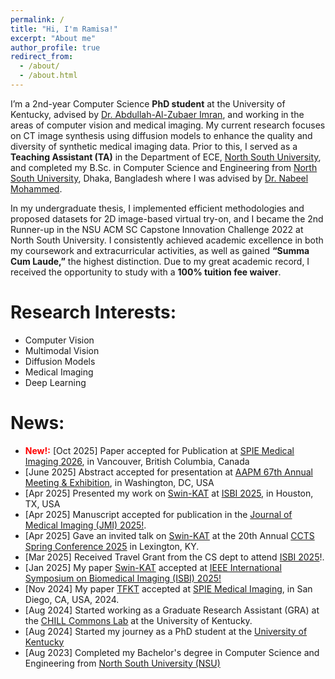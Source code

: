 ```yaml
---
permalink: /
title: "Hi, I'm Ramisa!"
excerpt: "About me"
author_profile: true
redirect_from: 
  - /about/
  - /about.html
---
```



I’m a 2nd-year Computer Science **PhD student** at the University of Kentucky, advised by [Dr. Abdullah-Al-Zubaer Imran](https://aaz-imran.github.io/), and working in the areas of computer vision and medical imaging. My current research focuses on CT image synthesis using diffusion models to enhance the quality and diversity of synthetic medical imaging data. Prior to this, I served as a **Teaching Assistant (TA)** in the Department of ECE, [North South University](https://www.northsouth.edu/), and completed my B.Sc. in Computer Science and Engineering from [North South University](https://www.northsouth.edu/), Dhaka, Bangladesh where I was advised by [Dr. Nabeel Mohammed](https://ece.northsouth.edu/people/dr-nabeel-mohammed/). 

In my undergraduate thesis, I implemented efficient methodologies and proposed datasets for 2D image-based virtual try-on, and I became the 2nd Runner-up in the NSU ACM SC Capstone Innovation Challenge 2022 at North South University. I consistently achieved academic excellence in both my coursework and extracurricular activities, as well as gained **“Summa Cum Laude,”** the highest distinction. Due to my great academic record, I received the opportunity to study with a **100% tuition fee waiver**. 

Research Interests:
======
- Computer Vision
- Multimodal Vision
- Diffusion Models
- Medical Imaging
- Deep Learning

<!--**<span style="color:red">New!:</span>** -->

News:
======
- **<span style="color:red">New!:</span>** [Oct 2025] Paper accepted for Publication at [SPIE Medical Imaging 2026](https://spie.org/conferences-and-exhibitions/medical-imaging), in Vancouver, British Columbia, Canada
- [June 2025] Abstract accepted for presentation at [AAPM 67th Annual Meeting & Exhibition](https://w4.aapm.org/meetings/2025AM/), in Washington, DC, USA
- [Apr 2025] Presented my work on [Swin-KAT](https://github.com/KaziRamisaRifa/Swin-KAT) at [ISBI 2025](https://biomedicalimaging.org/2025/), in Houston, TX, USA
- [Apr 2025] Manuscript accepted for publication in the [Journal of Medical Imaging (JMI) 2025!](https://www.spiedigitallibrary.org/journals/journal-of-medical-imaging).
- [Apr 2025] Gave an invited talk on [Swin-KAT](https://github.com/KaziRamisaRifa/Swin-KAT) at the 20th Annual [CCTS Spring Conference 2025]() in Lexington, KY. 
- [Mar 2025] Received Travel Grant from the CS dept to attend [ISBI 2025](https://biomedicalimaging.org/2025/)!.
- [Jan 2025] My paper [Swin-KAT](https://ieeexplore.ieee.org/abstract/document/10981172/) accepted at [IEEE International Symposium on Biomedical Imaging (ISBI) 2025!](https://biomedicalimaging.org/2025/)
- [Nov 2024] My paper [TFKT](https://www.spiedigitallibrary.org/conference-proceedings-of-spie/13409/1340912/Task-focused-knowledge-transfer-from-natural-images-for-CT-image/10.1117/12.3047371.short) accepted at [SPIE Medical Imaging](https://spie.org/conferences-and-exhibitions/medical-imaging), in San Diego, CA, USA, 2024.
- [Aug 2024] Started working as a Graduate Research Assistant (GRA) at the [CHILL Commons Lab](https://aaz-imran.github.io/imlab) at the University of Kentucky. 
- [Aug 2024] Started my journey as a PhD student at the [University of Kentucky](www.uky.edu)
- [Aug 2023] Completed my Bachelor's degree in Computer Science and Engineering from [North South University (NSU)](www.northsouth.edu)

